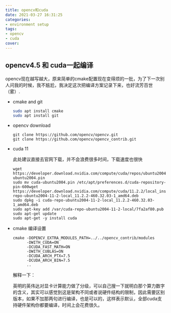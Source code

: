 ```yaml
---
title: opencv和cuda
date: 2021-03-27 16:31:25
categories:
- environment setup
tags:
- opencv
- cuda
cover:
---
```


## opencv4.5 和 cuda一起编译

opencv现在越写越大，原来简单的cmake配置现在变得烦的一批，为了下一次别人问我的时候，我不尴尬，我决定这次把编译方案记录下来，也好流芳百世（雾）.

* cmake and git

  ```bash
  sudo apt install cmake
  sudo apt install git
  ```

* opencv  download

  ```shell
  git clone https://github.com/opencv/opencv.git
  git clone https://github.com/opencv/opencv_contrib.git
  ```

* cuda 11

  此处建议直接去官网下载，并不会浪费很多时间，下载速度也很快

  ```shell
  wget https://developer.download.nvidia.com/compute/cuda/repos/ubuntu2004/x86_64/cuda-ubuntu2004.pin
  sudo mv cuda-ubuntu2004.pin /etc/apt/preferences.d/cuda-repository-pin-600wget https://developer.download.nvidia.com/compute/cuda/11.2.2/local_installers/cuda-repo-ubuntu2004-11-2-local_11.2.2-460.32.03-1_amd64.deb
  sudo dpkg -i cuda-repo-ubuntu2004-11-2-local_11.2.2-460.32.03-1_amd64.deb
  sudo apt-key add /var/cuda-repo-ubuntu2004-11-2-local/7fa2af80.pub
  sudo apt-get update
  sudo apt-get -y install cuda
  ```

* cmake 编译设置

  ```shell
  cmake -DOPENCV_EXTRA_MODULES_PATH=../../opencv_contrib/modules
        -DWITH_CUDA=ON 
        -DCUDA_FAST_MATH=ON
        -DWITH_CUBLAS=ON  
        -DCUDA_ARCH_PTX=7.5 
        -DCUDA_ARCH_BIN=7.5 
        ..
  ```

  解释一下：

  英明的英伟达对显卡计算能力做了分级，可以自己搜一下就明白那个算力数字的含义，其实可以感觉到这是架构不同或者说硬件结构的限制，因此需要区别版本，如果不加那两句进行编译，也是可以的，这样表示默认，全部cuda支持硬件架构你都要编译，时间上会花费很久。

